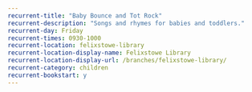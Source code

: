 ```yaml
---
recurrent-title: "Baby Bounce and Tot Rock"
recurrent-description: "Songs and rhymes for babies and toddlers."
recurrent-day: Friday
recurrent-times: 0930-1000
recurrent-location: felixstowe-library
recurrent-location-display-name: Felixstowe Library
recurrent-location-display-url: /branches/felixstowe-library/
recurrent-category: children
recurrent-bookstart: y
---
```

